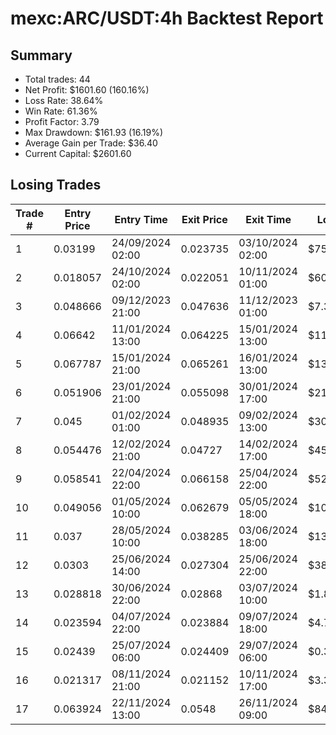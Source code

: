 # mexc:ARC/USDT:4h Backtest Report

## Summary

- Total trades: 44
- Net Profit: $1601.60 (160.16%)
- Loss Rate: 38.64%
- Win Rate: 61.36%
- Profit Factor: 3.79
- Max Drawdown: $161.93 (16.19%)
- Average Gain per Trade: $36.40
- Current Capital: $2601.60

## Losing Trades

| Trade # | Entry Price | Entry Time | Exit Price | Exit Time | Loss |
|---------|-------------|------------|------------|-----------|------|
| 1 | 0.03199 | 24/09/2024 02:00 | 0.023735 | 03/10/2024 02:00 | $75.34 |
| 2 | 0.018057 | 24/10/2024 02:00 | 0.022051 | 10/11/2024 01:00 | $60.41 |
| 3 | 0.048666 | 09/12/2023 21:00 | 0.047636 | 11/12/2023 01:00 | $7.36 |
| 4 | 0.06642 | 11/01/2024 13:00 | 0.064225 | 15/01/2024 13:00 | $11.83 |
| 5 | 0.067787 | 15/01/2024 21:00 | 0.065261 | 16/01/2024 13:00 | $13.23 |
| 6 | 0.051906 | 23/01/2024 21:00 | 0.055098 | 30/01/2024 17:00 | $21.75 |
| 7 | 0.045 | 01/02/2024 01:00 | 0.048935 | 09/02/2024 13:00 | $30.45 |
| 8 | 0.054476 | 12/02/2024 21:00 | 0.04727 | 14/02/2024 17:00 | $45.06 |
| 9 | 0.058541 | 22/04/2024 22:00 | 0.066158 | 25/04/2024 22:00 | $52.83 |
| 10 | 0.049056 | 01/05/2024 10:00 | 0.062679 | 05/05/2024 18:00 | $109.10 |
| 11 | 0.037 | 28/05/2024 10:00 | 0.038285 | 03/06/2024 18:00 | $13.19 |
| 12 | 0.0303 | 25/06/2024 14:00 | 0.027304 | 25/06/2024 22:00 | $38.83 |
| 13 | 0.028818 | 30/06/2024 22:00 | 0.02868 | 03/07/2024 10:00 | $1.83 |
| 14 | 0.023594 | 04/07/2024 22:00 | 0.023884 | 09/07/2024 18:00 | $4.70 |
| 15 | 0.02439 | 25/07/2024 06:00 | 0.024409 | 29/07/2024 06:00 | $0.30 |
| 16 | 0.021317 | 08/11/2024 21:00 | 0.021152 | 10/11/2024 17:00 | $3.39 |
| 17 | 0.063924 | 22/11/2024 13:00 | 0.0548 | 26/11/2024 09:00 | $84.73 |
